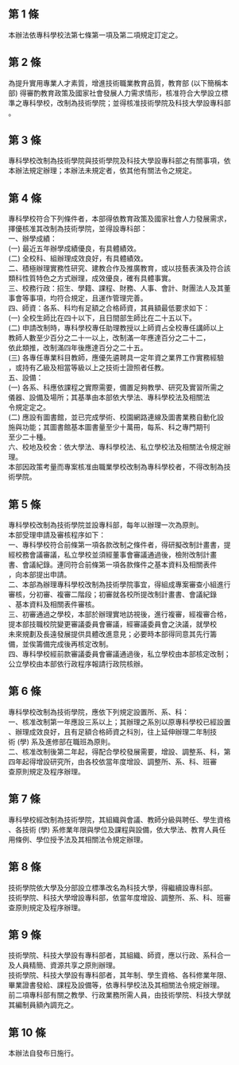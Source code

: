 第 1 條
-------
本辦法依專科學校法第七條第一項及第二項規定訂定之。

第 2 條
-------
為提升實用專業人才素質，增進技術職業教育品質，教育部 (以下簡稱本  
部) 得審酌教育政策及國家社會發展人力需求情形，核准符合大學設立標  
準之專科學校，改制為技術學院；並得核准技術學院及科技大學設專科部  
。

第 3 條
-------
專科學校改制為技術學院與技術學院及科技大學設專科部之有關事項，依  
本辦法規定辦理；本辦法未規定者，依其他有關法令之規定。

第 4 條
-------
專科學校符合下列條件者，本部得依教育政策及國家社會人力發展需求，  
擇優核准其改制為技術學院，並得設專科部：  
一、辦學成績：  
 (一) 最近五年辦學成績優良，有具體績效。  
 (二) 全校科、組辦理成效良好，有具體績效。  
二、積極辦理實務性研究、建教合作及推廣教育，或以技藝表演及符合該  
    類科性質特色之方式辦理，成效優良，確有具體事實。  
三、校務行政：招生、學籍、課程、財務、人事、會計、財團法人及其董  
    事會等事項，均符合規定，且運作管理完善。  
四、師資：各系、科均有足額之合格師資，其員額最低要求如下：  
 (一) 全校生師比在四十以下，且日間部生師比在二十五以下。  
 (二) 申請改制時，專科學校專任助理教授以上師資占全校專任講師以上  
      教師人數至少百分之二十一以上，改制滿一年應達百分之二十二，  
      依此類推，改制滿四年後應達百分之二十五。  
 (三) 各專任專業科目教師，應優先遴聘具一定年資之業界工作實務經驗  
      ，或持有乙級及相當等級以上之技術士證照者任教。  
五、設備：  
 (一) 各系、科應依課程之實際需要，備置足夠教學、研究及實習所需之  
      儀器、設備及場所；其基準由本部依大學法、專科學校法及相關法  
      令規定定之。  
 (二) 應設有圖書館，並已完成學術、校園網路連線及圖書業務自動化設  
      施與功能；其圖書館基本圖書量至少十萬冊，每系、科之專門期刊  
      至少二十種。  
六、校地及校舍：依大學法、專科學校法、私立學校法及相關法令規定辦  
    理。  
本部因政策考量而專案核准由職業學校改制為專科學校者，不得改制為技  
術學院。

第 5 條
-------
專科學校改制為技術學院並設專科部，每年以辦理一次為原則。  
本部受理申請及審核程序如下：  
一、專科學校符合前條第一項各款改制之條件者，得研擬改制計畫書，提  
    經校務會議審議，私立學校並須經董事會審議通過後，檢附改制計畫  
    書、會議紀錄。連同符合前條第一項各款條件之基本資料及相關表件  
    ，向本部提出申請。  
二、本部為辦理專科學校改制為技術學院事宜，得組成專案審查小組進行  
    審核，分初審、複審二階段；初審就各校所提改制計畫書、會議紀錄  
    、基本資料及相關表件審核。  
三、初審通過之學校，本部於辦理實地訪視後，進行複審，經複審合格，  
    提本部技職校院變更審議委員會審議，經審議委員會之決議，就學校  
    未來規劃及長遠發展提供具體改進意見；必要時本部得同意其先行籌  
    備，並俟籌備完成後再核定改制。  
四、專科學校經前款審議委員會審議通過後，私立學校由本部核定改制；  
    公立學校由本部依行政程序報請行政院核辦。

第 6 條
-------
專科學校改制為技術學院，應依下列規定設置所、系、科：  
一、核准改制第一年應設三系以上；其辦理之系別以原專科學校已經設置  
    、辦理成效良好，且有足額合格師資之科別，往上延伸辦理二年制技  
    術 (學) 系及進修部在職班為原則。  
二、核准改制後第二年起，得配合學校發展需要，增設、調整系、科，第  
    四年起得增設研究所，由各校依當年度增設、調整所、系、科、班審  
    查原則規定及程序辦理。

第 7 條
-------
專科學校經改制為技術學院，其組織與會議、教師分級與聘任、學生資格  
、各技術 (學) 系修業年限與學位及課程與設備，依大學法、教育人員任  
用條例、學位授予法及其相關法令規定辦理。

第 8 條
-------
技術學院依大學及分部設立標準改名為科技大學，得繼續設專科部。  
技術學院、科技大學增設專科部，依當年度增設、調整所、系、科、班審  
查原則規定及程序辦理。

第 9 條
-------
技術學院、科技大學設有專科部者，其組織、師資，應以行政、系科合一  
及人員精簡、資源共享之原則辦理。  
技術學院、科技大學設有專科部者，其年制、學生資格、各科修業年限、  
畢業證書發給、課程及設備等，依專科學校法及其相關法令規定辦理。  
前二項專科部有關之教學、行政業務所需人員，由技術學院、科技大學就  
其編制員額內調充之。

第 10 條
--------
本辦法自發布日施行。

